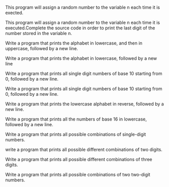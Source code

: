 This program will assign a random number to the variable n each time it is exected.

This program will assign a random number to the variable n each time it is executed.Complete the source code in order to print the last digit of the number stored in the variable n.

Write a program that prints the alphabet in lowercase, and then in uppercase, followed by a new line.

Write a program that prints the alphabet in lowercase, followed by a new line

Write a program that prints all single digit numbers of base 10 starting from 0, followed by a new line.

Write a program that prints all single digit numbers of base 10 starting from 0, followed by a new line.

Write a program that prints the lowercase alphabet in reverse, followed by a new line.

Write a program that prints all the numbers of base 16 in lowercase, followed by a new line.

Write a program that prints all possible combinations of single-digit numbers.

write a program that prints all possible different combinations of two digits.

Write a program that prints all possible different combinations of three digits.

Write a program that prints all possible combinations of two two-digit numbers.
